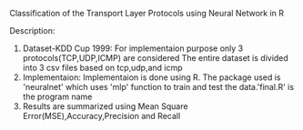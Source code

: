 Classification of the Transport Layer Protocols using Neural Network in R

Description:
1. Dataset-KDD Cup 1999: For implementaion purpose only 3 protocols(TCP,UDP,ICMP) are considered
   The entire dataset is divided into 3 csv files based on tcp,udp,and icmp
2. Implementaion: Implementaion is done using R. The package used is 'neuralnet' which uses 'mlp' function to train and test      the data.'final.R' is the program name
3. Results are summarized using Mean Square Error(MSE),Accuracy,Precision and Recall
